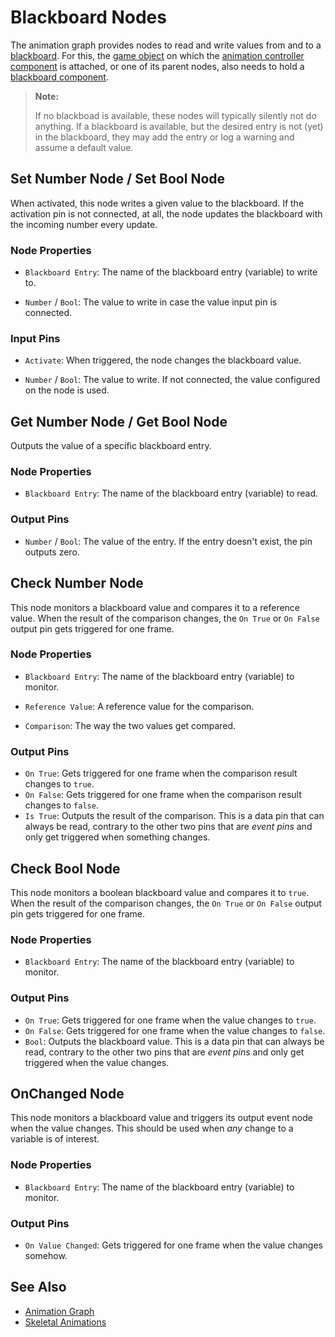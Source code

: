 # Blackboard Nodes

The animation graph provides nodes to read and write values from and to a [blackboard](../../../Miscellaneous/blackboards.md). For this, the [game object](../../../runtime/world/game-objects.md) on which the [animation controller component](animation-controller-component.md) is attached, or one of its parent nodes, also needs to hold a [blackboard component](../../../Miscellaneous/local-blackboard-component.md).

> **Note:**
>
> If no blackboad is available, these nodes will typically silently not do anything. If a blackboard is available, but the desired entry is not (yet) in the blackboard, they may add the entry or log a warning and assume a default value.

## Set Number Node / Set Bool Node

When activated, this node writes a given value to the blackboard. If the activation pin is not connected, at all, the node updates the blackboard with the incoming number every update.

### Node Properties

* `Blackboard Entry`: The name of the blackboard entry (variable) to write to.

* `Number` / `Bool`: The value to write in case the value input pin is connected.

### Input Pins

* `Activate`: When triggered, the node changes the blackboard value.

* `Number` / `Bool`: The value to write. If not connected, the value configured on the node is used.

## Get Number Node / Get Bool Node

Outputs the value of a specific blackboard entry.

### Node Properties

* `Blackboard Entry`: The name of the blackboard entry (variable) to read.

### Output Pins

* `Number` / `Bool`: The value of the entry. If the entry doesn't exist, the pin outputs zero.

## Check Number Node

This node monitors a blackboard value and compares it to a reference value. When the result of the comparison changes, the `On True` or `On False` output pin gets triggered for one frame. 

### Node Properties

* `Blackboard Entry`: The name of the blackboard entry (variable) to monitor.

* `Reference Value`: A reference value for the comparison.

* `Comparison`: The way the two values get compared.

### Output Pins

* `On True`: Gets triggered for one frame when the comparison result changes to `true`.
* `On False`: Gets triggered for one frame when the comparison result changes to `false`.
* `Is True`: Outputs the result of the comparison. This is a data pin that can always be read, contrary to the other two pins that are *event pins* and only get triggered when something changes.

## Check Bool Node

This node monitors a boolean blackboard value and compares it to `true`. When the result of the comparison changes, the `On True` or `On False` output pin gets triggered for one frame. 

### Node Properties

* `Blackboard Entry`: The name of the blackboard entry (variable) to monitor.

### Output Pins

* `On True`: Gets triggered for one frame when the value changes to `true`.
* `On False`: Gets triggered for one frame when the value changes to `false`.
* `Bool`: Outputs the blackboard value. This is a data pin that can always be read, contrary to the other two pins that are *event pins* and only get triggered when the value changes.

## OnChanged Node

This node monitors a blackboard value and triggers its output event node when the value changes. This should be used when *any* change to a variable is of interest.

### Node Properties

* `Blackboard Entry`: The name of the blackboard entry (variable) to monitor.

### Output Pins

* `On Value Changed`: Gets triggered for one frame when the value changes somehow.

## See Also

* [Animation Graph](animation-graph-overview.md)
* [Skeletal Animations](../skeletal-animation-overview.md)
